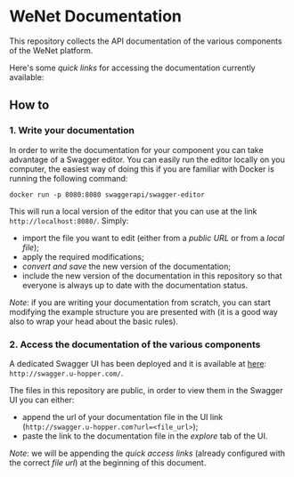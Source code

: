 # WeNet Documentation

This repository collects the API documentation of the various components of the WeNet platform.

Here's some _quick links_ for accessing the documentation currently available:

## How to

### 1. Write your documentation

In order to write the documentation for your component you can take advantage of a Swagger editor.
You can easily run the editor locally on you computer, the easiest way of doing this if you are familiar with Docker is running the following command:

```
docker run -p 8080:8080 swaggerapi/swagger-editor
```

This will run a local version of the editor that you can use at the link `http://localhost:8080/`.
Simply:

* import the file you want to edit (either from a _public URL_ or from a _local file_);
* apply the required modifications;
* _convert and save_ the new version of the documentation;
* include the new version of the documentation in this repository so that everyone is always up to date with the documentation status.

*Note*: if you are writing your documentation from scratch, you can start modifying the example structure you are presented with (it is a good way also to wrap your head about the basic rules).

### 2. Access the documentation of the various components

A dedicated Swagger UI has been deployed and it is available at [here](http://swagger.u-hopper.com/): `http://swagger.u-hopper.com/`.

The files in this repository are public, in order to view them in the Swagger UI you can either:

* append the url of your documentation file in the UI link (`http://swagger.u-hopper.com?url=<file_url>`);
* paste the link to the documentation file in the _explore_ tab of the UI.

*Note*: we will be appending the _quick access links_ (already configured with the correct _file url_) at the beginning of this document.
